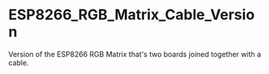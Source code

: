 # ESP8266_RGB_Matrix_Cable_Version
Version of the ESP8266 RGB Matrix that's two boards joined together with a cable.
